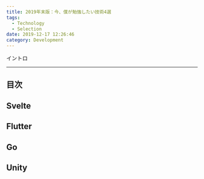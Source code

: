 ```yaml
---
title: 2019年末版：今、僕が勉強したい技術4選
tags:
  - Technology
  - Selection
date: 2019-12-17 12:26:46
category: Development
---
```


イントロ

<!-- more -->

---

## 目次

<!-- toc -->

## Svelte

## Flutter

## Go

## Unity

